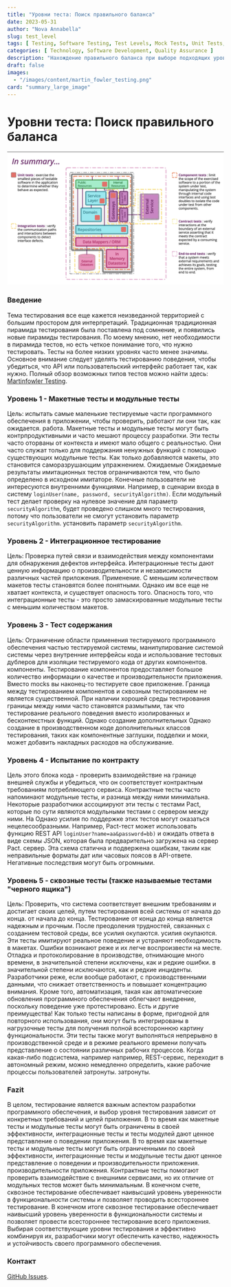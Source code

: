 ```yaml
---
title: "Уровни теста: Поиск правильного баланса"
date: 2023-05-31
author: "Nova Annabella"
slug: test_level
tags: [ Testing, Software Testing, Test Levels, Mock Tests, Unit Tests, Integration Tests, Component Tests, Contract Tests, End-to-End Tests ]
categories: [ Technology, Software Development, Quality Assurance ]
description: "Нахождение правильного баланса при выборе подходящих уровней тестирования для тестирования программного обеспечения"
draft: false
images:
  - "/images/content/martin_fowler_testing.png"
card: "summary_large_image"
---
```



# Уровни теста: Поиск правильного баланса

[![testebenen](/images/content/martin_fowler_testing.png)](https://martinfowler.com/articles/microservice-testing/)

### Введение

Тема тестирования все еще кажется неизведанной территорией с большим простором для интерпретаций. Традиционная
традиционная пирамида тестирования была поставлена под сомнение, и появились новые пирамиды тестирования. По моему
мнению, нет необходимости в пирамида тестов, но есть четкое понимание того, что нужно тестировать. Тесты на более низких
уровнях часто менее значимы. Основное внимание следует уделять тестированию поведения, чтобы убедиться, что API или
пользовательский интерфейс работает так, как нужно. Полный обзор возможных типов тестов можно найти здесь: [Martinfowler
Testing](https://martinfowler.com/articles/microservice-testing/).

### Уровень 1 - Макетные тесты и модульные тесты

Цель: испытать самые маленькие тестируемые части программного обеспечения в приложении, чтобы проверить, работают ли они
так, как ожидается. работа. Макетные тесты и модульные тесты могут быть контрпродуктивными и часто мешают процессу
разработки. Эти тесты часто оторваны от контекста и имеют мало общего с реальностью. Они часто служат только для
поддержания ненужных функций с помощью существующих модульные тесты. Как только добавляются макеты, это становится
саморазрушающим упражнением. Ожидаемые Ожидаемые результаты имитационных тестов ограничиваются тем, что было определено
в исходном имитаторе. Конечные пользователи не интересуются внутренними функциями. Например, в сценарии входа в систему
`loginUser(name, password, securityAlgorithm)`. Если модульный тест делает проверку на нулевое значение для параметр
`securityAlgorithm`, будет проведено слишком много тестирования, потому что пользователи не смогут установить параметр
`securityAlgorithm`. установить параметр `securityAlgorithm`.

### Уровень 2 - Интеграционное тестирование

Цель: Проверка путей связи и взаимодействия между компонентами для обнаружения дефектов интерфейса. Интеграционные
тесты дают ценную информацию о производительности и независимости различных частей приложения. Применение. С меньшим
количеством макетов тесты становятся более понятными. Однако им все еще не хватает контекста, и существует опасность
того. Опасность того, что интеграционные тесты - это просто замаскированные модульные тесты с меньшим количеством
макетов.

### Уровень 3 - Тест содержания

Цель: Ограничение области применения тестируемого программного обеспечения частью тестируемой системы, манипулирование
системой системы через внутренние интерфейсы кода и использование тестовых дублеров для изоляции тестируемого кода от
других компонентов. компоненты. Тестирование компонентов предоставляет большое количество информации о качестве и
производительности приложения. Вместо mocks вы наконец-то тестируете свое приложение. Граница между тестированием
компонентов и сквозным тестированием не является существенной. При наличии хорошей среды тестирования границы между ними
часто становятся размытыми, так что тестирование реального поведения вместо изолированных и бесконтекстных функций.
Однако создание дополнительных Однако создание в производственном коде дополнительных классов тестирования, таких как
компонентные заглушки, подделки и моки, может добавить накладных расходов на обслуживание.

### Уровень 4 - Испытание по контракту

Цель этого блока кода - проверить взаимодействие на границе внешней службы и убедиться, что он соответствует контрактным
требованиям потребляющего сервиса. Контрактные тесты часто напоминают модульные тесты, и разница между ними минимальна.
Некоторые разработчики ассоциируют эти тесты с тестами Pact, которые по сути являются модульными тестами с сервером
между ними. На Однако усилия по поддержке этих тестов могут оказаться нецелесообразными. Например, Pact-тест может
использовать функцию REST API `loginUser?name=aa&password=bb)` и ожидать ответа в виде схемы JSON, которая была
предварительно загружена на сервер Pact. сервер. Эта схема статична и подвержена ошибкам, таким как неправильные форматы
дат или часовых поясов в API-ответе. Негативные последствия могут быть огромными.

### Уровень 5 - сквозные тесты (также называемые тестами "черного ящика")

Цель: Проверить, что система соответствует внешним требованиям и достигает своих целей, путем тестирования всей системы
от начала до конца. от начала до конца. Тестирование от конца до конца является надежным и прочным. После преодоления
трудностей, связанных с созданием тестовой среды, все усилия окупаются. усилия окупаются. Эти тесты имитируют реальное
поведение и устраняют необходимость в макетах. Ошибки возникают реже и их легче воспроизвести на месте. Отладка и
протоколирование в производстве, отнимающие много времени, в значительной степени исключены, как и редкие ошибки. в
значительной степени исключаются, как и редкие инциденты. Разработчики реже, если вообще работают, с производственными
данными, что снижает ответственность и повышает концентрацию внимания. Кроме того, автоматизация, такая как
автоматические обновления программного обеспечения облегчают внедрение, поскольку поведение уже протестировано. Есть и
другие преимущества! Как только тесты написаны в форме, пригодной для повторного использования, они могут быть
интегрированы в нагрузочные тесты для получения полной всестороннюю картину функциональности. Эти тесты также могут
выполняться непрерывно в производственной среде и в режиме реального времени получать представление о состоянии
различных рабочих процессов. Когда какая-либо подсистема, например например, REST-сервис, переходит в автономный режим,
можно немедленно определить, какие рабочие процессы пользователей затронуты. затронуты.

### Fazit

В целом, тестирование является важным аспектом разработки программного обеспечения, и выбор уровня тестирования зависит
от конкретных требований и целей приложения. В то время как макетные тесты и модульные тесты могут быть ограничены в
своей эффективности, интеграционные тесты и тесты модулей дают ценное представление о поведении приложения. В то время
как макетные тесты и модульные тесты могут быть ограниченными по своей эффективности, интеграционные тесты и модульные
тесты дают ценное представление о поведении и производительности приложения. производительности приложения. Контрактные
тесты помогают проверить взаимодействие с внешними сервисами, но их отличие от модульных тестов может быть минимальным.
В конечном счете, сквозное тестирование обеспечивает наивысший уровень уверенности в функциональности системы и
позволяет проводить всестороннее тестирование. В конечном итоге сквозное тестирование обеспечивает наивысший уровень
уверенности в функциональности системы и позволяет провести всестороннее тестирование всего приложения. Выбирая
соответствующие уровни тестирования и эффективно комбинируя их, разработчики могут обеспечить качество, надежность и
устойчивость своего программного обеспечения.

### Контакт

[GitHub Issues](https://github.com/NovaAnnabella/the_unspoken/issues/new/choose).
